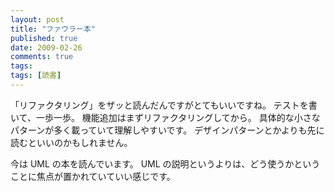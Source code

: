 ```yaml
---
layout: post
title: "ファウラー本"
published: true
date: 2009-02-26
comments: true
tags:
tags: [読書]
---
```


「リファクタリング」をザッと読んだんですがとてもいいですね。
テストを書いて、一歩一歩。
機能追加はまずリファクタリングしてから。
具体的な小さなパターンが多く載っていて理解しやすいです。
デザインパターンとかよりも先に読むといいのかもしれません。

今は UML の本を読んでいます。
UML の説明というよりは、どう使うかということに焦点が置かれていていい感じです。
